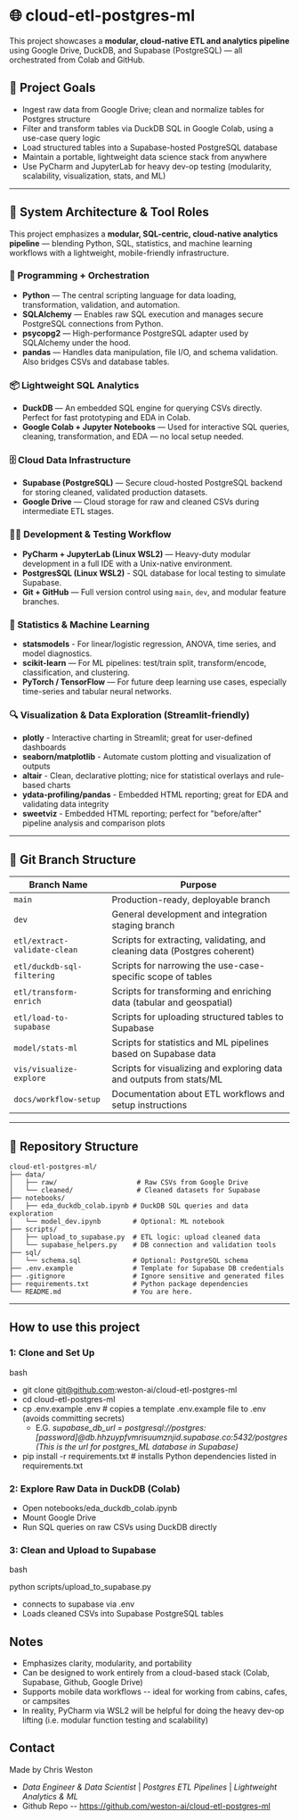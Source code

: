 # 🌐 cloud-etl-postgres-ml

This project showcases a **modular, cloud-native ETL and analytics pipeline** using Google Drive, DuckDB, and Supabase (PostgreSQL) — all orchestrated from Colab and GitHub.

## 📌 Project Goals

- Ingest raw data from Google Drive; clean and normalize tables for Postgres structure
- Filter and transform tables via DuckDB SQL in Google Colab, using a use-case query logic 
- Load structured tables into a Supabase-hosted PostgreSQL database  
- Maintain a portable, lightweight data science stack from anywhere
- Use PyCharm and JupyterLab for heavy dev-op testing (modularity, scalability, visualization, stats, and ML)

---

## 🧠 System Architecture & Tool Roles

This project emphasizes a **modular, SQL-centric, cloud-native analytics pipeline** — blending Python, SQL, statistics, and machine learning workflows with a lightweight, mobile-friendly infrastructure.

### 🔧 Programming + Orchestration

- **Python** — The central scripting language for data loading, transformation, validation, and automation.  
- **SQLAlchemy** — Enables raw SQL execution and manages secure PostgreSQL connections from Python.  
- **psycopg2** — High-performance PostgreSQL adapter used by SQLAlchemy under the hood.  
- **pandas** — Handles data manipulation, file I/O, and schema validation. Also bridges CSVs and database tables.

### 📦 Lightweight SQL Analytics

- **DuckDB** — An embedded SQL engine for querying CSVs directly. Perfect for fast prototyping and EDA in Colab.  
- **Google Colab + Jupyter Notebooks** — Used for interactive SQL queries, cleaning, transformation, and EDA — no local setup needed.

### 🗄️ Cloud Data Infrastructure

- **Supabase (PostgreSQL)** — Secure cloud-hosted PostgreSQL backend for storing cleaned, validated production datasets.
- **Google Drive** — Cloud storage for raw and cleaned CSVs during intermediate ETL stages.

### 👨‍💻 Development & Testing Workflow

- **PyCharm + JupyterLab (Linux WSL2)** — Heavy-duty modular development in a full IDE with a Unix-native environment.  
- **PostgresSQL (Linux WSL2)** - SQL database for local testing to simulate Supabase.
- **Git + GitHub** — Full version control using `main`, `dev`, and modular feature branches.

### 🧠 Statistics & Machine Learning
 
- **statsmodels** - For linear/logistic regression, ANOVA, time series, and model diagnostics.
- **scikit-learn** — For ML pipelines: test/train split, transform/encode, classification, and clustering. 
- **PyTorch / TensorFlow** — For future deep learning use cases, especially time-series and tabular neural networks.

### 🔍 Visualization & Data Exploration (Streamlit-friendly)

- **plotly** - Interactive charting in Streamlit; great for user-defined dashboards
- **seaborn/matplotlib** - Automate custom plotting and visualization of outputs
- **altair** - Clean, declarative plotting; nice for statistical overlays and rule-based charts
- **ydata-profiling/pandas** - Embedded HTML reporting; great for EDA and validating data integrity
- **sweetviz** - Embedded HTML reporting; perfect for "before/after" pipeline analysis and comparison plots

---

## 🌿 Git Branch Structure

| Branch Name                  | Purpose                                                                     |
|------------------------------|-----------------------------------------------------------------------------|
| `main`                       | Production-ready, deployable branch                                         |
| `dev`                        | General development and integration staging branch                          |
| `etl/extract-validate-clean` | Scripts for extracting, validating, and cleaning data (Postgres coherent)   |
| `etl/duckdb-sql-filtering`   | Scripts for narrowing the use-case-specific scope of tables                 |
| `etl/transform-enrich`       | Scripts for transforming and enriching data (tabular and geospatial)        |
| `etl/load-to-supabase`       | Scripts for uploading structured tables to Supabase                         |
| `model/stats-ml`             | Scripts for statistics and ML pipelines based on Supabase data              |
| `vis/visualize-explore`      | Scripts for visualizing and exploring data and outputs from stats/ML        |     
| `docs/workflow-setup`        | Documentation about ETL workflows and setup instructions                    | 

---

## 📁 Repository Structure

```text
cloud-etl-postgres-ml/
├── data/
│   ├── raw/                    # Raw CSVs from Google Drive
│   └── cleaned/                # Cleaned datasets for Supabase
├── notebooks/
│   ├── eda_duckdb_colab.ipynb # DuckDB SQL queries and data exploration
│   └── model_dev.ipynb        # Optional: ML notebook
├── scripts/
│   ├── upload_to_supabase.py  # ETL logic: upload cleaned data
│   └── supabase_helpers.py    # DB connection and validation tools
├── sql/
│   └── schema.sql             # Optional: PostgreSQL schema
├── .env.example               # Template for Supabase DB credentials
├── .gitignore                 # Ignore sensitive and generated files
├── requirements.txt           # Python package dependencies
└── README.md                  # You are here.
```

---

## How to use this project

### 1: Clone and Set Up
bash

- git clone git@github.com:weston-ai/cloud-etl-postgres-ml
- cd cloud-etl-postgres-ml
- cp .env.example .env   # copies a template .env.example file to .env (avoids committing secrets)
    - E.G. *supabase\_db\_url = postgresql://postgres:[password]@db.hhzuypfvmrisuumznjid.supabase.co:5432/postgres (This is the url for postgres\_ML database in Supabase)*
- pip install -r requirements.txt  # installs Python dependencies listed in requirements.txt

### 2: Explore Raw Data in DuckDB (Colab)
- Open notebooks/eda\_duckdb\_colab.ipynb
- Mount Google Drive
- Run SQL queries on raw CSVs using DuckDB directly

### 3: Clean and Upload to Supabase
bash

python scripts/upload\_to\_supabase.py
- connects to supabase via .env
- Loads cleaned CSVs into Supabase PostgreSQL tables

## Notes
- Emphasizes clarity, modularity, and portability
- Can be designed to work entirely from a cloud-based stack (Colab, Supabase, Github, Google Drive)
- Supports mobile data workflows -- ideal for working from cabins, cafes, or campsites
- In reality, PyCharm via WSL2 will be helpful for doing the heavy dev-op lifting (i.e. modular function testing and scalability)

## Contact
Made by Chris Weston
- *Data Engineer & Data Scientist* | *Postgres ETL Pipelines* | *Lightweight Analytics & ML*
- Github Repo -- https://github.com/weston-ai/cloud-etl-postgres-ml
